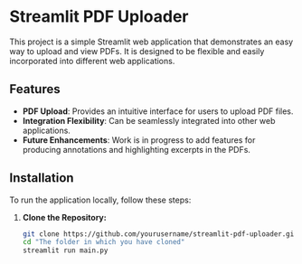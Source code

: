 # Streamlit PDF Uploader

This project is a simple Streamlit web application that demonstrates an easy way to upload and view PDFs. It is designed to be flexible and easily incorporated into different web applications.

## Features

- **PDF Upload**: Provides an intuitive interface for users to upload PDF files.
- **Integration Flexibility**: Can be seamlessly integrated into other web applications.
- **Future Enhancements**: Work is in progress to add features for producing annotations and highlighting excerpts in the PDFs.

## Installation

To run the application locally, follow these steps:

1. **Clone the Repository:**

   ```bash
   git clone https://github.com/yourusername/streamlit-pdf-uploader.git
   cd "The folder in which you have cloned"
   streamlit run main.py
